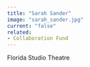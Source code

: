 ```yaml
---
title: "Sarah Sander"
image: "sarah_sander.jpg"
current: "false"
related:
- Collaboration Fund
---
```


Florida Studio Theatre
